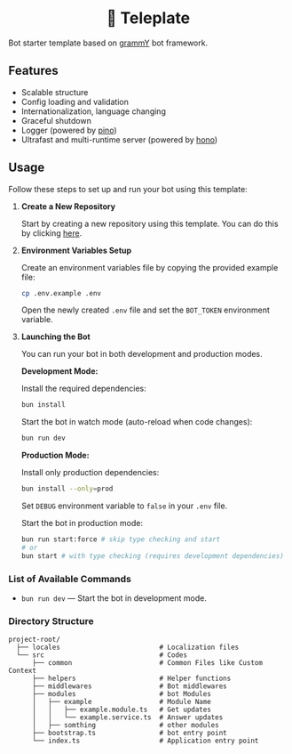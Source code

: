<h1 align="center">🤖 Teleplate</h1>

Bot starter template based on [grammY](https://grammy.dev/) bot framework.

## Features

- Scalable structure
- Config loading and validation
- Internationalization, language changing
- Graceful shutdown
- Logger (powered by [pino](https://github.com/pinojs/pino))
- Ultrafast and multi-runtime server (powered by [hono](https://github.com/honojs/hono))

## Usage

Follow these steps to set up and run your bot using this template:

1. **Create a New Repository**

    Start by creating a new repository using this template. You can do this by clicking [here](https://github.com/byteholic/teleplate/generate).

2. **Environment Variables Setup**

    Create an environment variables file by copying the provided example file:
     ```bash
     cp .env.example .env
     ```
    Open the newly created `.env` file and set the `BOT_TOKEN` environment variable.

3. **Launching the Bot**

    You can run your bot in both development and production modes.

    **Development Mode:**

    Install the required dependencies:
    ```bash
    bun install
    ```
    Start the bot in watch mode (auto-reload when code changes):
    ```bash
    bun run dev
    ```

   **Production Mode:**

    Install only production dependencies:
    ```bash
    bun install --only=prod
    ```

    Set `DEBUG` environment variable to `false` in your `.env` file.

    Start the bot in production mode:
    ```bash
    bun run start:force # skip type checking and start
    # or
    bun start # with type checking (requires development dependencies)
    ```

### List of Available Commands

- `bun run dev` — Start the bot in development mode.

### Directory Structure

```
project-root/
  ├── locales                         # Localization files
  └── src                             # Codes
      ├── common                      # Common Files like Custom Context
      ├── helpers                     # Helper functions
      ├── middlewares                 # Bot middlewares
      ├── modules                     # bot Modules
      │   ├── example                 # Module Name
      │   │   ├── example.module.ts   # Get updates
      │   │   └── example.service.ts  # Answer updates 
      │   ├── somthing                # other modules
      ├── bootstrap.ts                # bot entry point
      └── index.ts                    # Application entry point
```
